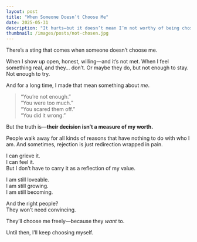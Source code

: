 ```yaml
---
layout: post
title: "When Someone Doesn’t Choose Me"
date: 2025-05-31
description: "It hurts—but it doesn’t mean I’m not worthy of being chosen."
thumbnail: /images/posts/not-chosen.jpg
---
```


There’s a sting that comes when someone doesn’t choose me.

When I show up open, honest, willing—and it’s not met. When I feel something real, and they… don’t. Or maybe they do, but not enough to stay. Not enough to try.

And for a long time, I made that mean something about *me*.

> “You’re not enough.”  
> “You were too much.”  
> “You scared them off.”  
> “You did it wrong.”

But the truth is—**their decision isn’t a measure of my worth.**

People walk away for all kinds of reasons that have nothing to do with who I am. And sometimes, rejection is just redirection wrapped in pain.

I can grieve it.  
I can feel it.  
But I don’t have to carry it as a reflection of my value.

I am still loveable.  
I am still growing.  
I am still becoming.

And the right people?  
They won’t need convincing.

They’ll choose me freely—because they *want* to.

Until then, I’ll keep choosing myself.
